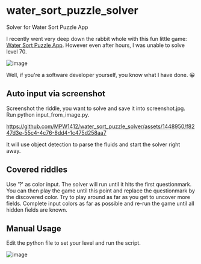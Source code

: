 # water_sort_puzzle_solver
Solver for Water Sort Puzzle App

I recently went very deep down the rabbit whole with this fun little game: [Water Sort Puzzle App](https://play.google.com/store/apps/details?id=com.gma.water.sort.puzzle&pcampaignid=web_share). However even after hours, I was unable to solve level 70.

![image](https://github.com/MPW1412/water_sort_puzzle_solver/assets/1448950/eed9281d-e83b-41a5-8366-d971966ee2d7)

Well, if you're a software developer yourself, you know what I have done. 😀

## Auto input via screenshot

Screenshot the riddle, you want to solve and save it into screenshot.jpg. Run python input_from_image.py.

https://github.com/MPW1412/water_sort_puzzle_solver/assets/1448950/f8247d3e-55c4-4c76-8dd4-1c475d258aa7

It will use object detection to parse the fluids and start the solver right away.

## Covered riddles

Use '?' as color input. The solver will run until it hits the first questionmark. You can then play the game until this point and replace the questionmark by the discovered color. Try to play around as far as you get to uncover more fields. Complete input colors as far as possible and re-run the game until all hidden fields are known.

## Manual Usage

Edit the python file to set your level and run the script.

![image](https://github.com/MPW1412/water_sort_puzzle_solver/assets/1448950/5d1959c5-de98-49b1-9724-331fa4125ad0)


